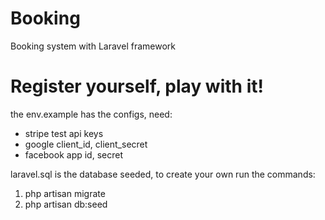 # Booking
Booking system with Laravel framework

# Register yourself, play with it!
the env.example has the configs, need:
<ul>
    <li>stripe test api keys</li>
    <li>google client_id, client_secret</li>
    <li>facebook app id, secret</li>
</ul>

laravel.sql is the database seeded, to create your own run the commands:
<ol>
    <li>php artisan migrate</li>
    <li>php artisan db:seed</li>
</ol>
